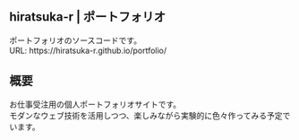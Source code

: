 ## hiratsuka-r | ポートフォリオ

<p>
ポートフォリオのソースコードです。<br>
URL: https://hiratsuka-r.github.io/portfolio/
</p>

## 概要

<p>
お仕事受注用の個人ポートフォリオサイトです。<br>
モダンなウェブ技術を活用しつつ、楽しみながら実験的に色々作ってみる予定でいます。
</p>
